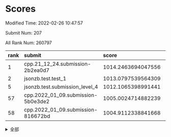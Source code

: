 # Scores

Modified Time: 2022-02-26 10:47:57

Submit Num: 207

All Rank Num: 260797

| rank |               submit               |       score        |       sigma        | pk_num |
| :--- | :--------------------------------- | :----------------- | :----------------- | :----- |
| 1    | cpp.21_12_24.submission-2b2ea0d7   | 1014.2463694047556 | 0.796752786296534  | 5041   |
| 2    | jsonzb.test.test_1                 | 1013.0797539564309 | 0.8094221118106026 | 5035   |
| 5    | jsonzb.test.submission_level_4     | 1012.1065398991441 | 0.7949580724960231 | 5044   |
| 57   | cpp.2022_01_09.submission-5b0e3de2 | 1005.0024714882239 | 0.7111986880406806 | 5039   |
| 58   | cpp.2022_01_09.submission-816672bd | 1004.9112338841668 | 0.7211971173367652 | 5037   |


<details>
<summary>全部</summary>

| rank |                 submit                 |       score        |       sigma        | pk_num |
| :--- | :------------------------------------- | :----------------- | :----------------- | :----- |
| 1    | cpp.21_12_24.submission-2b2ea0d7       | 1014.2463694047556 | 0.796752786296534  | 5041   |
| 2    | jsonzb.test.test_1                     | 1013.0797539564309 | 0.8094221118106026 | 5035   |
| 3    | gobigger.level_3.submission_level_3_21 | 1012.2726656905048 | 0.7851009510427702 | 5036   |
| 4    | gobigger.level_3.submission_level_3_27 | 1012.1312205685498 | 0.7814529031985882 | 5039   |
| 5    | jsonzb.test.submission_level_4         | 1012.1065398991441 | 0.7949580724960231 | 5044   |
| 6    | gobigger.level_3.submission_level_3_48 | 1011.7997479175579 | 0.78194391503257   | 5043   |
| 7    | gobigger.level_3.submission_level_3_4  | 1011.4925521366977 | 0.7681416206865603 | 5039   |
| 8    | gobigger.level_3.submission_level_3_47 | 1011.4910360465408 | 0.7805651252659485 | 5043   |
| 9    | gobigger.level_3.submission_level_3_14 | 1011.2425758189205 | 0.7870493120243777 | 5041   |
| 10   | gobigger.level_3.submission_level_3_31 | 1011.1931600808564 | 0.7683756866158867 | 5038   |
| 11   | gobigger.level_3.submission_level_3_18 | 1011.1787607262326 | 0.7749555175140763 | 5042   |
| 12   | gobigger.level_3.submission_level_3_8  | 1011.0582619223119 | 0.7576903903557165 | 5043   |
| 13   | gobigger.level_3.submission_level_3_17 | 1010.865455816598  | 0.7784043413794735 | 5045   |
| 14   | gobigger.level_3.submission_level_3_35 | 1010.7992104497403 | 0.7708567626393041 | 5042   |
| 15   | gobigger.level_3.submission_level_3_5  | 1010.693752811933  | 0.7509311435138818 | 5039   |
| 16   | gobigger.level_3.submission_level_3_13 | 1010.6713066350834 | 0.7646247867991591 | 5041   |
| 17   | gobigger.level_3.submission_level_3_12 | 1010.6164704068899 | 0.7755686263574515 | 5040   |
| 18   | gobigger.level_3.submission_level_3_43 | 1010.5448735032838 | 0.7639865361547568 | 5035   |
| 19   | gobigger.level_3.submission_level_3_49 | 1010.4939630730204 | 0.7446415842332097 | 5038   |
| 20   | gobigger.level_3.submission_level_3_3  | 1010.4623762030182 | 0.779034776028793  | 5033   |
| 21   | gobigger.level_3.submission_level_3_2  | 1010.3788732292268 | 0.760738802811377  | 5043   |
| 22   | gobigger.level_3.submission_level_3_25 | 1010.3319017424378 | 0.7544379985573761 | 5036   |
| 23   | gobigger.level_3.submission_level_3_20 | 1010.3281230008935 | 0.7835209132431051 | 5044   |
| 24   | gobigger.level_3.submission_level_3_16 | 1010.2102606397806 | 0.749831550178842  | 5034   |
| 25   | gobigger.level_3.submission_level_3_23 | 1010.1347140549209 | 0.7648978331060384 | 5040   |
| 26   | gobigger.level_3.submission_level_3_37 | 1010.1344415492309 | 0.7451006886386382 | 5040   |
| 27   | gobigger.level_3.submission_level_3_46 | 1010.0440825667876 | 0.7614949925828126 | 5037   |
| 28   | gobigger.level_3.submission_level_3_44 | 1009.9974330943196 | 0.7708097426948699 | 5037   |
| 29   | gobigger.level_3.submission_level_3_38 | 1009.9693591444152 | 0.740707348727234  | 5042   |
| 30   | gobigger.level_3.submission_level_3_36 | 1009.959436194174  | 0.7592928163823045 | 5039   |
| 31   | gobigger.level_3.submission_level_3_29 | 1009.9048392437879 | 0.7632216579144977 | 5038   |
| 32   | gobigger.level_3.submission_level_3_26 | 1009.8935701795547 | 0.7560027902700617 | 5035   |
| 33   | gobigger.level_3.submission_level_3_41 | 1009.8418123930917 | 0.7608598432763949 | 5046   |
| 34   | gobigger.level_3.submission_level_3_40 | 1009.8219787939239 | 0.7670898246398214 | 5036   |
| 35   | gobigger.level_3.submission_level_3_28 | 1009.7004037836546 | 0.7541572236103203 | 5044   |
| 36   | gobigger.level_3.submission_level_3_19 | 1009.6296922243378 | 0.7417895474706625 | 5038   |
| 37   | gobigger.level_3.submission_level_3_11 | 1009.6046393679246 | 0.763076782272121  | 5039   |
| 38   | gobigger.level_3.submission_level_3_15 | 1009.4974668284742 | 0.7410946658191918 | 5041   |
| 39   | gobigger.level_3.submission_level_3_24 | 1009.4864723994139 | 0.752494407022174  | 5046   |
| 40   | gobigger.level_3.submission_level_3_30 | 1009.4168307269762 | 0.7492832534035001 | 5042   |
| 41   | gobigger.level_3.submission_level_3_39 | 1009.3655008211863 | 0.742717095371473  | 5037   |
| 42   | gobigger.level_3.submission_level_3_34 | 1009.3326760730682 | 0.7641390716665093 | 5033   |
| 43   | gobigger.level_3.submission_level_3_0  | 1009.3132220700733 | 0.7515887358417338 | 5039   |
| 44   | gobigger.level_3.submission_level_3_32 | 1009.2976263207852 | 0.7340710782127539 | 5038   |
| 45   | gobigger.level_3.submission_level_3_9  | 1009.2204159387139 | 0.7646546667318694 | 5035   |
| 46   | gobigger.level_3.submission_level_3_22 | 1009.064985706089  | 0.7446938496617693 | 5038   |
| 47   | gobigger.level_3.submission_level_3_42 | 1009.0456233144553 | 0.7624514484200788 | 5040   |
| 48   | gobigger.level_3.submission_level_3_1  | 1008.9440862170283 | 0.7471809596460812 | 5047   |
| 49   | gobigger.level_3.submission_level_3_33 | 1008.7793138523932 | 0.7469483288269103 | 5038   |
| 50   | gobigger.level_3.submission_level_3_10 | 1008.7453257939849 | 0.7561162268891707 | 5032   |
| 51   | gobigger.level_3.submission_level_3_6  | 1008.5236983239697 | 0.7525797438039257 | 5040   |
| 52   | gobigger.level_3.submission_level_3_7  | 1008.2815202675985 | 0.7430608860434488 | 5041   |
| 53   | gobigger.level_3.submission_level_3_45 | 1008.2150720379526 | 0.7595764571235675 | 5046   |
| 54   | gobigger.level_1.submission_level_1_5  | 1005.4288880020238 | 0.7381392730594079 | 5039   |
| 55   | gobigger.level_1.submission_level_1_46 | 1005.288740080085  | 0.7166501960827235 | 5035   |
| 56   | gobigger.level_1.submission_level_1_7  | 1005.0996982623955 | 0.7322429762259738 | 5040   |
| 57   | cpp.2022_01_09.submission-5b0e3de2     | 1005.0024714882239 | 0.7111986880406806 | 5039   |
| 58   | cpp.2022_01_09.submission-816672bd     | 1004.9112338841668 | 0.7211971173367652 | 5037   |
| 59   | gobigger.level_1.submission_level_1_37 | 1004.8127516856994 | 0.7155628337829054 | 5032   |
| 60   | gobigger.level_1.submission_level_1_1  | 1004.7636593253477 | 0.7176207383574498 | 5034   |
| 61   | gobigger.level_1.submission_level_1_35 | 1004.6662229846794 | 0.7093690281080508 | 5039   |
| 62   | gobigger.level_1.submission_level_1_17 | 1004.6442480437709 | 0.7381540025875796 | 5045   |
| 63   | gobigger.level_1.submission_level_1_45 | 1004.2582658751626 | 0.7078105422100021 | 5038   |
| 64   | gobigger.level_1.submission_level_1_27 | 1004.0923392871408 | 0.7141524202952009 | 5036   |
| 65   | gobigger.level_1.submission_level_1_29 | 1004.0735932122533 | 0.7235971169938982 | 5041   |
| 66   | gobigger.level_1.submission_level_1_16 | 1004.0016668119023 | 0.7201496509008838 | 5038   |
| 67   | gobigger.level_1.submission_level_1_38 | 1003.9772839546125 | 0.7142306368680205 | 5041   |
| 68   | gobigger.level_1.submission_level_1_26 | 1003.9550665656727 | 0.7216738164574621 | 5037   |
| 69   | gobigger.level_1.submission_level_1_32 | 1003.8767174363795 | 0.7161467408927927 | 5035   |
| 70   | gobigger.level_1.submission_level_1_4  | 1003.8596812622754 | 0.7264066376736878 | 5036   |
| 71   | gobigger.level_1.submission_level_1_41 | 1003.7944837148813 | 0.7186044721475568 | 5040   |
| 72   | gobigger.level_1.submission_level_1_22 | 1003.7528476447493 | 0.7289397086477383 | 5031   |
| 73   | gobigger.level_1.submission_level_1_43 | 1003.7106067750686 | 0.7112080803223019 | 5035   |
| 74   | gobigger.level_1.submission_level_1_14 | 1003.6464582259604 | 0.7261006623914793 | 5040   |
| 75   | gobigger.level_1.submission_level_1_6  | 1003.5131416739904 | 0.7184357250230953 | 5040   |
| 76   | gobigger.level_1.submission_level_1_23 | 1003.5021049775166 | 0.7281934914270379 | 5032   |
| 77   | gobigger.level_1.submission_level_1_2  | 1003.2268309447032 | 0.7205570983017131 | 5041   |
| 78   | gobigger.level_1.submission_level_1_3  | 1003.1781241869538 | 0.7276438333088605 | 5041   |
| 79   | gobigger.level_1.submission_level_1_33 | 1003.122323051441  | 0.7286019999007868 | 5035   |
| 80   | gobigger.level_1.submission_level_1_15 | 1003.1151329005502 | 0.7146456883081571 | 5044   |
| 81   | gobigger.level_1.submission_level_1_25 | 1003.0383115228864 | 0.7239281530910731 | 5036   |
| 82   | gobigger.level_1.submission_level_1_34 | 1003.0250963518873 | 0.7129929175517075 | 5043   |
| 83   | gobigger.level_1.submission_level_1_0  | 1002.9946137876756 | 0.7245299358952252 | 5044   |
| 84   | gobigger.level_1.submission_level_1_18 | 1002.9100581035456 | 0.7176550461499219 | 5036   |
| 85   | gobigger.level_1.submission_level_1_47 | 1002.8491661918607 | 0.7222531782876834 | 5044   |
| 86   | gobigger.level_1.submission_level_1_20 | 1002.8339634376667 | 0.7226549950912174 | 5037   |
| 87   | gobigger.level_1.submission_level_1_31 | 1002.8114566930016 | 0.718341769948827  | 5041   |
| 88   | gobigger.level_1.submission_level_1_21 | 1002.7862154654674 | 0.7274119534641709 | 5039   |
| 89   | gobigger.level_1.submission_level_1_24 | 1002.7779040623218 | 0.7128593187018377 | 5041   |
| 90   | gobigger.level_1.submission_level_1_49 | 1002.7352256388818 | 0.7117481651548805 | 5038   |
| 91   | gobigger.level_1.submission_level_1_13 | 1002.6106412803421 | 0.7052441962069099 | 5038   |
| 92   | gobigger.level_1.submission_level_1_10 | 1002.5137613664627 | 0.7093947423696817 | 5037   |
| 93   | gobigger.level_1.submission_level_1_11 | 1002.4405984362485 | 0.7162415752664172 | 5041   |
| 94   | gobigger.level_1.submission_level_1_19 | 1002.4125008981781 | 0.7253063059489351 | 5043   |
| 95   | gobigger.level_1.submission_level_1_30 | 1002.4073962263651 | 0.7120983816586167 | 5038   |
| 96   | gobigger.level_1.submission_level_1_39 | 1002.3270168446248 | 0.7181843452967663 | 5040   |
| 97   | gobigger.level_1.submission_level_1_36 | 1002.2721308368448 | 0.7228437441458058 | 5043   |
| 98   | gobigger.level_1.submission_level_1_8  | 1002.2228371074243 | 0.7164560005480282 | 5039   |
| 99   | gobigger.level_1.submission_level_1_48 | 1002.1756120815335 | 0.7181203128773886 | 5044   |
| 100  | gobigger.level_1.submission_level_1_40 | 1002.147492742204  | 0.7092958864142525 | 5042   |
| 101  | gobigger.level_1.submission_level_1_44 | 1002.112902631537  | 0.717609446115948  | 5036   |
| 102  | gobigger.level_1.submission_level_1_42 | 1002.0469603759221 | 0.7118611469677125 | 5036   |
| 103  | gobigger.level_1.submission_level_1_9  | 1001.991843388989  | 0.7283714618708886 | 5036   |
| 104  | gobigger.level_1.submission_level_1_28 | 1001.8279791797339 | 0.7184387421681137 | 5042   |
| 105  | gobigger.level_1.submission_level_1_12 | 1001.4571388085631 | 0.7157363027258355 | 5039   |
| 106  | gobigger.random.submission_random_41   | 997.5407026803554  | 0.7024808409136413 | 5044   |
| 107  | gobigger.random.submission_random_10   | 997.1850386219106  | 0.6987776707439208 | 5042   |
| 108  | gobigger.random.submission_random_18   | 997.0380552157467  | 0.719957573317393  | 5040   |
| 109  | gobigger.random.submission_random_8    | 996.9491717111556  | 0.7109469955195056 | 5037   |
| 110  | gobigger.random.submission_random_12   | 996.821789344563   | 0.6989996419983916 | 5039   |
| 111  | gobigger.random.submission_random_9    | 996.7222797476506  | 0.7159264931097467 | 5043   |
| 112  | gobigger.random.submission_random_33   | 996.691102808914   | 0.7337383062051263 | 5046   |
| 113  | gobigger.random.submission_random_38   | 996.6786950435569  | 0.7112203013059966 | 5044   |
| 114  | gobigger.random.submission_random_2    | 996.6269573446573  | 0.7116172522566295 | 5039   |
| 115  | gobigger.random.submission_random_35   | 996.5713284057185  | 0.7089390187540473 | 5034   |
| 116  | gobigger.random.submission_random_26   | 996.4935951758276  | 0.7016205969783547 | 5035   |
| 117  | gobigger.random.submission_random_28   | 996.3746846003673  | 0.7108312265158087 | 5040   |
| 118  | gobigger.random.submission_random_43   | 996.3417335451084  | 0.7000504974688058 | 5044   |
| 119  | gobigger.random.submission_random_29   | 996.2029153586693  | 0.7250159081635867 | 5045   |
| 120  | gobigger.random.submission_random_45   | 996.1499043673248  | 0.7070128195953495 | 5036   |
| 121  | gobigger.random.submission_random_6    | 996.1282174083657  | 0.7101868995019466 | 5040   |
| 122  | gobigger.random.submission_random_37   | 996.1244356579573  | 0.6986205569897991 | 5045   |
| 123  | gobigger.random.submission_random_48   | 996.1035787004737  | 0.7122815270191736 | 5038   |
| 124  | gobigger.random.submission_random_40   | 996.090816814719   | 0.7037445174976702 | 5036   |
| 125  | gobigger.random.submission_random_20   | 996.0250755683068  | 0.7112098855569474 | 5041   |
| 126  | gobigger.random.submission_random_11   | 995.9897691120325  | 0.6988754177730744 | 5038   |
| 127  | gobigger.random.submission_random_44   | 995.9218518358487  | 0.7108799856943178 | 5040   |
| 128  | gobigger.random.submission_random_42   | 995.9033442376348  | 0.7023411113506735 | 5040   |
| 129  | gobigger.random.submission_random_32   | 995.8780975609747  | 0.7135386124539753 | 5044   |
| 130  | gobigger.random.submission_random_39   | 995.8764380907442  | 0.7249285601222447 | 5041   |
| 131  | gobigger.random.submission_random_25   | 995.7723994636809  | 0.7160211379847946 | 5035   |
| 132  | gobigger.random.submission_random_36   | 995.7478758160252  | 0.708108519033711  | 5044   |
| 133  | gobigger.random.submission_random_5    | 995.6608206482305  | 0.7075944842849649 | 5039   |
| 134  | gobigger.random.submission_random_7    | 995.6027732818945  | 0.7073863720334964 | 5030   |
| 135  | gobigger.random.submission_random_22   | 995.5747063087051  | 0.7211034129138204 | 5043   |
| 136  | gobigger.random.submission_random_17   | 995.5494054319042  | 0.7116807911851472 | 5041   |
| 137  | gobigger.random.submission_random_34   | 995.510094709721   | 0.7091946643764848 | 5045   |
| 138  | gobigger.random.submission_random_23   | 995.4537061861164  | 0.7105300050548389 | 5043   |
| 139  | gobigger.random.submission_random_19   | 995.430979419561   | 0.701812925893504  | 5035   |
| 140  | gobigger.random.submission_random_31   | 995.3855627699804  | 0.7154703737368422 | 5041   |
| 141  | gobigger.random.submission_random_47   | 995.367151606912   | 0.7213560166407923 | 5040   |
| 142  | gobigger.random.submission_random_16   | 995.3588915657241  | 0.7077755448934794 | 5038   |
| 143  | gobigger.random.submission_random_14   | 995.3575583138506  | 0.7197221461327095 | 5039   |
| 144  | gobigger.random.submission_random_24   | 995.3033247383415  | 0.7205844977497711 | 5037   |
| 145  | gobigger.random.submission_random_0    | 995.2968959980617  | 0.7439517996745201 | 5043   |
| 146  | gobigger.random.submission_random_4    | 995.242360354754   | 0.7096739942854726 | 5039   |
| 147  | gobigger.random.submission_random_21   | 995.1719854919387  | 0.7058829561199413 | 5044   |
| 148  | gobigger.random.submission_random_46   | 995.1346575928172  | 0.7101011845821895 | 5041   |
| 149  | gobigger.random.submission_random_30   | 995.0758730508944  | 0.7043775930536499 | 5043   |
| 150  | gobigger.random.submission_random_27   | 995.0409382774557  | 0.7005584245523743 | 5040   |
| 151  | gobigger.random.submission_random_49   | 994.9294716594762  | 0.7132452070763281 | 5041   |
| 152  | gobigger.random.submission_random_15   | 994.7794439449059  | 0.7072199900491073 | 5037   |
| 153  | gobigger.random.submission_random_13   | 994.7369240794492  | 0.707084199948805  | 5038   |
| 154  | gobigger.level_2.submission_level_2_26 | 994.6780670635991  | 0.7173998716569029 | 5041   |
| 155  | gobigger.random.submission_random_1    | 994.4940574516808  | 0.7132798639245219 | 5041   |
| 156  | gobigger.random.submission_random_3    | 994.2829178696949  | 0.7162503811217575 | 5038   |
| 157  | gobigger.level_2.submission_level_2_29 | 993.8479908052142  | 0.7301349610521437 | 5038   |
| 158  | gobigger.level_2.submission_level_2_10 | 993.6021621918524  | 0.7487406570753844 | 5041   |
| 159  | gobigger.level_2.submission_level_2_1  | 993.5897196497672  | 0.7374673966999452 | 5044   |
| 160  | gobigger.level_2.submission_level_2_40 | 993.4918725062745  | 0.7366688137664653 | 5038   |
| 161  | gobigger.level_2.submission_level_2_19 | 993.4708298249982  | 0.7349416720217717 | 5039   |
| 162  | gobigger.level_2.submission_level_2_9  | 993.3969543294081  | 0.725464743595288  | 5039   |
| 163  | gobigger.level_2.submission_level_2_18 | 993.3218628544045  | 0.7378129352436708 | 5035   |
| 164  | gobigger.level_2.submission_level_2_48 | 993.0586670523251  | 0.7409011327368529 | 5043   |
| 165  | gobigger.level_2.submission_level_2_44 | 992.9436365193201  | 0.73593805339952   | 5040   |
| 166  | gobigger.level_2.submission_level_2_30 | 992.9188773217074  | 0.734023626894127  | 5039   |
| 167  | gobigger.level_2.submission_level_2_12 | 992.8847668129883  | 0.7428286030522341 | 5033   |
| 168  | gobigger.level_2.submission_level_2_6  | 992.8213022635708  | 0.7356026506189244 | 5039   |
| 169  | gobigger.level_2.submission_level_2_39 | 992.8178165948972  | 0.7457574718223505 | 5041   |
| 170  | gobigger.level_2.submission_level_2_28 | 992.7722803931687  | 0.7411071114008899 | 5038   |
| 171  | gobigger.level_2.submission_level_2_11 | 992.7685230074617  | 0.7480019803899092 | 5041   |
| 172  | gobigger.level_2.submission_level_2_17 | 992.7400126621013  | 0.7510616853413948 | 5038   |
| 173  | gobigger.level_2.submission_level_2_4  | 992.7378572172696  | 0.7434590697456989 | 5041   |
| 174  | gobigger.level_2.submission_level_2_35 | 992.5234296406597  | 0.7389259971741304 | 5044   |
| 175  | gobigger.level_2.submission_level_2_34 | 992.4804561822287  | 0.7323323666690827 | 5038   |
| 176  | gobigger.level_2.submission_level_2_36 | 992.3616075769918  | 0.7414590216241788 | 5034   |
| 177  | gobigger.level_2.submission_level_2_14 | 992.2823761247365  | 0.7447969964149295 | 5032   |
| 178  | gobigger.level_2.submission_level_2_23 | 992.2695979874089  | 0.7344232078230002 | 5039   |
| 179  | gobigger.level_2.submission_level_2_24 | 992.2514662524917  | 0.7341059823892947 | 5048   |
| 180  | gobigger.level_2.submission_level_2_41 | 992.0396739368921  | 0.7292513654040644 | 5045   |
| 181  | gobigger.level_2.submission_level_2_38 | 991.997713993666   | 0.7528900380474414 | 5037   |
| 182  | gobigger.level_2.submission_level_2_25 | 991.9434748412618  | 0.7389124545947339 | 5042   |
| 183  | gobigger.level_2.submission_level_2_33 | 991.858311374796   | 0.7449209876663418 | 5041   |
| 184  | gobigger.level_2.submission_level_2_37 | 991.7951480863657  | 0.7341870933452236 | 5037   |
| 185  | gobigger.level_2.submission_level_2_2  | 991.7708529201586  | 0.7417872085765312 | 5038   |
| 186  | gobigger.level_2.submission_level_2_13 | 991.764965832143   | 0.7538466773391433 | 5046   |
| 187  | gobigger.level_2.submission_level_2_5  | 991.6730870148558  | 0.7385332457990611 | 5041   |
| 188  | gobigger.level_2.submission_level_2_45 | 991.6283659803761  | 0.7372057229603209 | 5036   |
| 189  | gobigger.level_2.submission_level_2_22 | 991.5239062635228  | 0.7568384681816152 | 5041   |
| 190  | gobigger.level_2.submission_level_2_20 | 991.4838972924229  | 0.7515950114212279 | 5042   |
| 191  | gobigger.level_2.submission_level_2_3  | 991.4487938542494  | 0.7528174224877433 | 5044   |
| 192  | gobigger.level_2.submission_level_2_7  | 991.4409000714159  | 0.7405926685608644 | 5042   |
| 193  | gobigger.level_2.submission_level_2_49 | 991.4363596895317  | 0.7696443209761998 | 5042   |
| 194  | gobigger.level_2.submission_level_2_46 | 991.390470773266   | 0.7557169299280679 | 5036   |
| 195  | gobigger.level_2.submission_level_2_31 | 991.2920949876312  | 0.7578432592907821 | 5040   |
| 196  | gobigger.level_2.submission_level_2_43 | 991.2820114124462  | 0.7608512521955652 | 5040   |
| 197  | gobigger.level_2.submission_level_2_0  | 991.2439731654832  | 0.7455669080094349 | 5042   |
| 198  | gobigger.level_2.submission_level_2_42 | 991.1716958722456  | 0.7406453359318067 | 5041   |
| 199  | gobigger.level_2.submission_level_2_8  | 991.0811497486159  | 0.7644542688680651 | 5045   |
| 200  | gobigger.level_2.submission_level_2_32 | 991.003299756757   | 0.7677615079989023 | 5035   |
| 201  | gobigger.level_2.submission_level_2_21 | 990.7940481720151  | 0.7830734234075161 | 5044   |
| 202  | gobigger.level_2.submission_level_2_15 | 990.7652988757391  | 0.766767469626663  | 5040   |
| 203  | gobigger.level_2.submission_level_2_47 | 990.5974956968341  | 0.7658589466777515 | 5038   |
| 204  | gobigger.level_2.submission_level_2_27 | 990.5916240019221  | 0.767242273234035  | 5038   |
| 205  | gobigger.level_2.submission_level_2_16 | 990.0789788823798  | 0.763776273773227  | 5043   |
| 206  | gobigger.none.submission_none_1        | 977.9103400372451  | 1.3710654892989302 | 5036   |
| 207  | gobigger.none.submission_none_0        | 976.5011030914247  | 1.3808386098997016 | 5038   |

</details>
